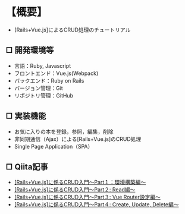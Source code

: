 # 【概要】
- [Rails+Vue.js]によるCRUD処理のチュートリアル

## □ 開発環境等
- 言語：Ruby, Javascript
- フロントエンド：Vue.js(Webpack)
- バックエンド：Ruby on Rails
- バージョン管理：Git
- リポジトリ管理：GitHub

## □ 実装機能
- お気に入りの本を登録，参照，編集，削除
- 非同期通信（Ajax）による[Rails+Vue.js]のCRUD処理
- Single Page Application（SPA）

## □ Qiita記事
- [[Rails+Vue.js]に係るCRUD入門〜Part１：環境構築編〜](https://qiita.com/Moo_Moo_Farm/items/afacfe4349af6a106253)
- [[Rails+Vue.js]に係るCRUD入門〜Part２: Read編〜](https://qiita.com/Moo_Moo_Farm/items/fdf133d4c2bcf6d207b6)
- [[Rails+Vue.js]に係るCRUD入門〜Part３: Vue Router設定編〜](https://qiita.com/Moo_Moo_Farm/items/075e970287cb1aaf52c1)
- [[Rails+Vue.js]に係るCRUD入門〜Part４: Create, Update, Delete編〜](https://qiita.com/Moo_Moo_Farm/items/8cf46e228d59417550b1)
